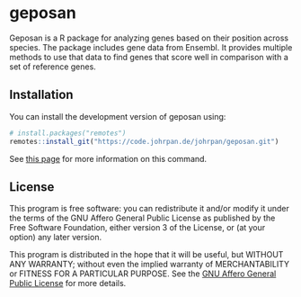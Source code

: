# geposan

Geposan is a R package for analyzing genes based on their position across
species. The package includes gene data from Ensembl. It provides multiple
methods to use that data to find genes that score well in comparison with a
set of reference genes.

## Installation

You can install the development version of geposan using:

```r
# install.packages("remotes")
remotes::install_git("https://code.johrpan.de/johrpan/geposan.git")
```

See [this page](https://remotes.r-lib.org/reference/install_git.html) for more
information on this command.

## License

This program is free software: you can redistribute it and/or modify it under
the terms of the GNU Affero General Public License as published by the Free
Software Foundation, either version 3 of the License, or (at your option) any
later version.

This program is distributed in the hope that it will be useful, but WITHOUT ANY
WARRANTY; without even the implied warranty of MERCHANTABILITY or FITNESS FOR A
PARTICULAR PURPOSE. See the
[GNU Affero General Public License](https://www.gnu.org/licenses/agpl-3.0.html)
for more details.

